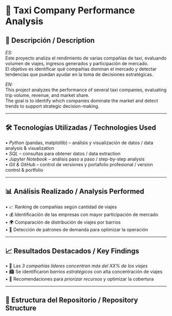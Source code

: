 # 🚖 Taxi Company Performance Analysis  

## 📌 Descripción / Description  

*ES:*  
Este proyecto analiza el rendimiento de varias compañías de taxi, evaluando volumen de viajes, ingresos generados y participación de mercado.  
El objetivo es identificar qué compañías dominan el mercado y detectar tendencias que puedan ayudar en la toma de decisiones estratégicas.  

*EN:*  
This project analyzes the performance of several taxi companies, evaluating trip volume, revenue, and market share.  
The goal is to identify which companies dominate the market and detect trends to support strategic decision-making.  

---

## 🛠️ Tecnologías Utilizadas / Technologies Used  

•⁠  ⁠*Python* (pandas, matplotlib) – análisis y visualización de datos / data analysis & visualization  
•⁠  ⁠*SQL* – consultas para obtener datos / data extraction  
•⁠  ⁠*Jupyter Notebook* – análisis paso a paso / step-by-step analysis  
•⁠  ⁠*Git & GitHub* – control de versiones y portafolio profesional / version control & portfolio  

---

## 📊 Análisis Realizado / Analysis Performed  

•⁠  ⁠📈 Ranking de compañías según cantidad de viajes  
•⁠  ⁠💰 Identificación de las empresas con mayor participación de mercado  
•⁠  ⁠🌍 Comparación de distribución de viajes por barrios  
•⁠  ⁠🔎 Detección de patrones de demanda para optimizar la operación  

---

## 📈 Resultados Destacados / Key Findings  

•⁠  ⁠🚖 Las *3 compañías líderes concentran más del XX% de los viajes*  
•⁠  ⁠🏙️ Se identificaron *barrios estratégicos* con alta concentración de viajes  
•⁠  ⁠🎯 Recomendaciones para *priorizar recursos* y optimizar la cobertura  

---

## 📂 Estructura del Repositorio / Repository Structure
